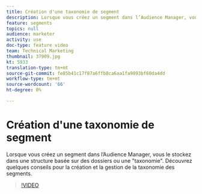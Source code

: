 ```yaml
---
title: Création d'une taxonomie de segment
description: Lorsque vous créez un segment dans l’Audience Manager, vous le stockez dans une structure basée sur des dossiers ou une "taxonomie". Découvrez quelques conseils pour la création et la gestion de la taxonomie des segments.
feature: segments
topics: null
audience: marketer
activity: use
doc-type: feature video
team: Technical Marketing
thumbnail: 37909.jpg
kt: 5933
translation-type: tm+mt
source-git-commit: fe85b41c17f87a6ffb8ca6aa1fa9093bf60da4dd
workflow-type: tm+mt
source-wordcount: '66'
ht-degree: 0%

---
```



# Création d&#39;une taxonomie de segment

Lorsque vous créez un segment dans l’Audience Manager, vous le stockez dans une structure basée sur des dossiers ou une &quot;taxonomie&quot;. Découvrez quelques conseils pour la création et la gestion de la taxonomie des segments.

>[!VIDEO](https://video.tv.adobe.com/v/37909/?quality=12&learn=on)
